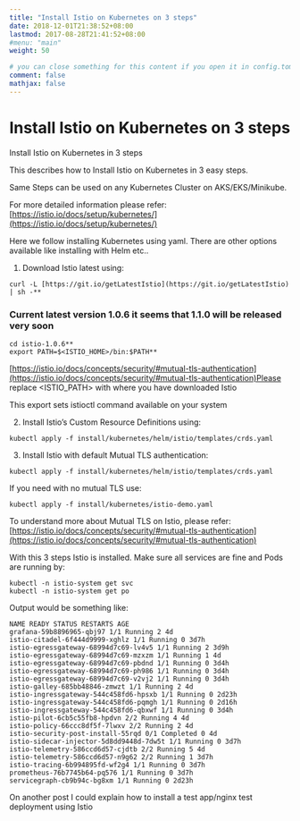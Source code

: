```yaml
---
title: "Install Istio on Kubernetes on 3 steps"
date: 2018-12-01T21:38:52+08:00
lastmod: 2017-08-28T21:41:52+08:00
#menu: "main"
weight: 50

# you can close something for this content if you open it in config.toml.
comment: false
mathjax: false
---
```

# Install Istio on Kubernetes on 3 steps

Install Istio on Kubernetes in 3 steps

This describes how to Install Istio on Kubernetes in 3 easy steps.

Same Steps can be used on any Kubernetes Cluster on AKS/EKS/Minikube.

For more detailed information please refer: [https://istio.io/docs/setup/kubernetes/](https://istio.io/docs/setup/kubernetes/)

Here we follow installing Kubernetes using yaml. There are other options available like installing with Helm etc..

1. Download Istio latest using:

```console
curl -L [https://git.io/getLatestIstio](https://git.io/getLatestIstio) | sh -**
```
### Current latest version 1.0.6 it seems that 1.1.0 will be released very soon

```console
cd istio-1.0.6**
export PATH=$<ISTIO_HOME>/bin:$PATH**
```
[https://istio.io/docs/concepts/security/#mutual-tls-authentication](https://istio.io/docs/concepts/security/#mutual-tls-authentication)Please replace <ISTIO_PATH> with where you have downloaded Istio

This export sets istioctl command available on your system

2. Install Istio’s Custom Resource Definitions using:

```console 
kubectl apply -f install/kubernetes/helm/istio/templates/crds.yaml
```
3. Install Istio with default Mutual TLS authentication:
```console
kubectl apply -f install/kubernetes/helm/istio/templates/crds.yaml
```
If you need with no mutual TLS use:
```console
kubectl apply -f install/kubernetes/istio-demo.yaml
```
To understand more about Mutual TLS on Istio, please refer: [https://istio.io/docs/concepts/security/#mutual-tls-authentication](https://istio.io/docs/concepts/security/#mutual-tls-authentication)

With this 3 steps Istio is installed. Make sure all services are fine and Pods are running by:

```console
kubectl -n istio-system get svc
kubectl -n istio-system get po
```
Output would be something like:
```console
NAME READY STATUS RESTARTS AGE
grafana-59b8896965-qbj97 1/1 Running 2 4d
istio-citadel-6f444d9999-xghlz 1/1 Running 0 3d7h
istio-egressgateway-68994d7c69-lv4v5 1/1 Running 2 3d9h
istio-egressgateway-68994d7c69-mzxzm 1/1 Running 1 4d
istio-egressgateway-68994d7c69-pbdnd 1/1 Running 0 3d4h
istio-egressgateway-68994d7c69-ph986 1/1 Running 0 3d4h
istio-egressgateway-68994d7c69-v2vj2 1/1 Running 0 3d4h
istio-galley-685bb48846-zmwzt 1/1 Running 2 4d
istio-ingressgateway-544c458fd6-hpsxb 1/1 Running 0 2d23h
istio-ingressgateway-544c458fd6-pqmgh 1/1 Running 0 2d16h
istio-ingressgateway-544c458fd6-qbxwf 1/1 Running 0 3d4h
istio-pilot-6cb5c55fb8-hpdvn 2/2 Running 4 4d
istio-policy-66ccc8df5f-7lwxv 2/2 Running 2 4d
istio-security-post-install-55rqd 0/1 Completed 0 4d
istio-sidecar-injector-5d8dd9448d-7dw5t 1/1 Running 0 3d7h
istio-telemetry-586ccd6d57-cjdtb 2/2 Running 5 4d
istio-telemetry-586ccd6d57-n9g62 2/2 Running 1 3d7h
istio-tracing-6b994895fd-wf2g4 1/1 Running 0 3d7h
prometheus-76b7745b64-pq576 1/1 Running 0 3d7h
servicegraph-cb9b94c-bg8xm 1/1 Running 0 2d23h
```
On another post I could explain how to install a test app/nginx test deployment using Istio
